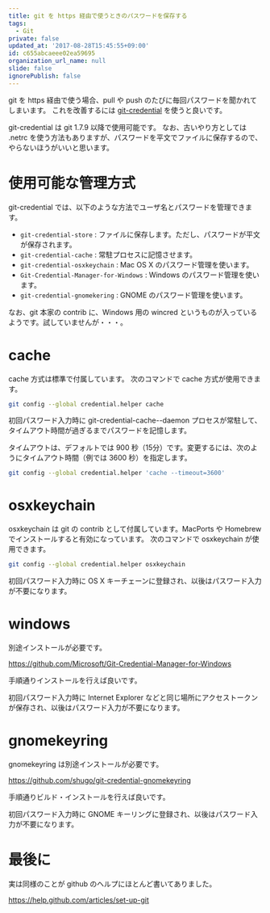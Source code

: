 ```yaml
---
title: git を https 経由で使うときのパスワードを保存する
tags:
  - Git
private: false
updated_at: '2017-08-28T15:45:55+09:00'
id: c655abcaeee02ea59695
organization_url_name: null
slide: false
ignorePublish: false
---
```

git を https 経由で使う場合、pull や push のたびに毎回パスワードを聞かれてしまいます。
これを改善するには [git-credential](http://git-scm.com/docs/gitcredentials) を使うと良いです。

git-credential は git 1.7.9 以降で使用可能です。
なお、古いやり方としては .netrc を使う方法もありますが、パスワードを平文でファイルに保存するので、やらないほうがいいと思います。

# 使用可能な管理方式

git-credential では、以下のような方法でユーザ名とパスワードを管理できます。

* `git-credential-store` : ファイルに保存します。ただし、パスワードが平文が保存されます。
* `git-credential-cache` : 常駐プロセスに記憶させます。
* `git-credential-osxkeychain` : Mac OS X のパスワード管理を使います。
* `Git-Credential-Manager-for-Windows` : Windows のパスワード管理を使います。
* `git-credential-gnomekering` : GNOME のパスワード管理を使います。

なお、git 本家の contrib に、Windows 用の wincred というものが入っているようです。試していませんが・・・。

# cache

cache 方式は標準で付属しています。
次のコマンドで cache 方式が使用できます。

```sh
git config --global credential.helper cache
```

初回パスワード入力時に git-credential-cache--daemon プロセスが常駐して、タイムアウト時間が過ぎるまでパスワードを記憶します。

タイムアウトは、デフォルトでは 900 秒（15分）です。変更するには、次のようにタイムアウト時間（例では 3600 秒）を指定します。

```sh
git config --global credential.helper 'cache --timeout=3600'
```

# osxkeychain

osxkeychain は git の contrib として付属しています。MacPorts や Homebrew でインストールすると有効になっています。
次のコマンドで osxkeychain が使用できます。

```sh
git config --global credential.helper osxkeychain
```

初回パスワード入力時に OS X キーチェーンに登録され、以後はパスワード入力が不要になります。

# windows

別途インストールが必要です。

https://github.com/Microsoft/Git-Credential-Manager-for-Windows

手順通りインストールを行えば良いです。

初回パスワード入力時に Internet Explorer などと同じ場所にアクセストークンが保存され、以後はパスワード入力が不要になります。

# gnomekeyring

gnomekeyring は別途インストールが必要です。

https://github.com/shugo/git-credential-gnomekeyring

手順通りビルド・インストールを行えば良いです。

初回パスワード入力時に GNOME キーリングに登録され、以後はパスワード入力が不要になります。

# 最後に

実は同様のことが github のヘルプにほとんど書いてありました。

https://help.github.com/articles/set-up-git

 
